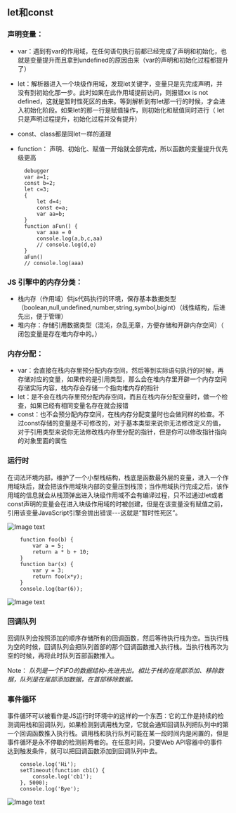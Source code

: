 
## let和const

### 声明变量：
+ var：遇到有var的作用域，在任何语句执行前都已经完成了声明和初始化，也就是变量提升而且拿到undefined的原因由来（var的声明和初始化过程都提升了）
+ let：解析器进入一个块级作用域，发现let关键字，变量只是先完成声明，并没有到初始化那一步。此时如果在此作用域提前访问，则报错xx is not defined，这就是暂时性死区的由来。等到解析到有let那一行的时候，才会进入初始化阶段。如果let的那一行是赋值操作，则初始化和赋值同时进行（ let只是声明过程提升，初始化过程并没有提升）
+ const、class都是同let一样的道理
+ function： 声明、初始化、赋值一开始就全部完成，所以函数的变量提升优先级更高

        debugger
        var a=1;
        const b=2;
        let c=3;
        {
            let d=4;
            const e=a;
            var aa=b;
        }
        function aFun() {
            var aaa = 0
            console.log(a,b,c,aa)
            // console.log(d,e)
        }
        aFun()
        // console.log(aaa)
### JS 引擎中的内存分类：
+ 栈内存（作用域）供js代码执行的环境，保存基本数据类型（boolean,null,undefined,number,string,symbol,bigint）（线性结构，后进先出，便于管理）
+ 堆内存：存储引用数据类型（混沌，杂乱无章，方便存储和开辟内存空间）（ 闭包变量是存在堆内存中的。）

### 内存分配：
+ var：会直接在栈内存里预分配内存空间，然后等到实际语句执行的时候，再存储对应的变量，如果传的是引用类型，那么会在堆内存里开辟一个内存空间存储实际内容，栈内存会存储一个指向堆内存的指针
+ let：是不会在栈内存里预分配内存空间，而且在栈内存分配变量时，做一个检查，如果已经有相同变量名存在就会报错
+ const：也不会预分配内存空间，在栈内存分配变量时也会做同样的检查。不过const存储的变量是不可修改的，对于基本类型来说你无法修改定义的值，对于引用类型来说你无法修改栈内存里分配的指针，但是你可以修改指针指向的对象里面的属性

### 运行时
 在词法环境内部，维护了一个小型栈结构，栈底是函数最外层的变量，进入一个作用域块后，就会把该作用域块内部的变量压到栈顶；当作用域执行完成之后，该作用域的信息就会从栈顶弹出进入块级作用域不会有编译过程，只不过通过let或者const声明的变量会在进入块级作用域的时被创建，但是在该变量没有赋值之前，引用该变量JavaScript引擎会抛出错误---这就是“暂时性死区”。

![Image text](https://user-gold-cdn.xitu.io/2019/3/17/1698ac2c8ca10784?imageslim)

        function foo(b) {
            var a = 5;
            return a * b + 10;
        }
        function bar(x) {
            var y = 3;
            return foo(x*y);
        }
        console.log(bar(6));

![Image text](https://image.fundebug.com/2019-0410-03.png)        
### 回调队列
回调队列会按照添加的顺序存储所有的回调函数，然后等待执行栈为空。当执行栈为空的时候，回调队列会把队列首部的那个回调函数推入执行栈。当执行栈再次为空的时候，再将此时队列首部函数推入。

Note： *队列是一个FIFO的数据结构-先进先出。相比于栈的在尾部添加、移除数据，队列是在尾部添加数据，在首部移除数据。*

### 事件循环
事件循环可以被看作是JS运行时环境中的这样的一个东西：它的工作是持续的检测调用栈和回调队列，如果检测到调用栈为空，它就会通知回调队列把队列中的第一个回调函数推入执行栈。调用栈和执行队列可能在某一段时间内是闲置的，但是事件循环是永不停歇的检测前两者的。在任意时间，只要Web API容器中的事件达到触发条件，就可以把回调函数添加到回调队列中去。

        console.log('Hi');
        setTimeout(function cb1() { 
            console.log('cb1');
        }, 5000);
        console.log('Bye');
![Image text](https://pic1.zhimg.com/v2-3baaa2030f404cf2375836958a3b2584_b.webp)